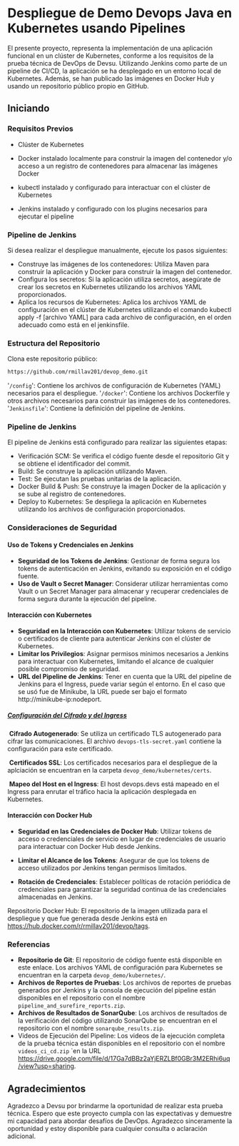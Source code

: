 # Despliegue de Demo Devops Java en Kubernetes usando Pipelines

El presente proyecto, representa la implementación de una aplicación funcional en un clúster de Kubernetes, conforme a los requisitos de la prueba técnica de DevOps de Devsu. Utilizando Jenkins como parte de un pipeline de CI/CD, la aplicación se ha desplegado en un entorno local de Kubernetes. Además, se han publicado las imágenes en Docker Hub y usando un repositorio público propio en GitHub.



## Iniciando

### Requisitos Previos

- Clúster de Kubernetes

- Docker instalado localmente para construir la imagen del contenedor y/o acceso a un registro de contenedores para almacenar las imágenes Docker 

- kubectl instalado y configurado para interactuar con el clúster de Kubernetes

- Jenkins instalado y configurado con los plugins necesarios para ejecutar el pipeline

  

### Pipeline de Jenkins

Si desea realizar el despliegue manualmente, ejecute los pasos siguientes:

- Construye las imágenes de los contenedores: Utiliza Maven para construir la aplicación y Docker para construir la imagen del contenedor.
- Configura los secretos: Si la aplicación utiliza secretos, asegúrate de crear los secretos en Kubernetes utilizando los archivos YAML proporcionados.
- Aplica los recursos de Kubernetes: Aplica los archivos YAML de configuración en el clúster de Kubernetes utilizando el comando kubectl apply -f [archivo YAML] para cada archivo de configuración, en el orden adecuado como está en el jenkinsfile.



### Estructura del Repositorio

Clona este repositorio público:

```bash
https://github.com/rmillav201/devop_demo.git
```

'`/config`': Contiene los archivos de configuración de Kubernetes (YAML) necesarios para el despliegue.
'`/docker`': Contiene los archivos Dockerfile y otros archivos necesarios para construir las imágenes de los contenedores.
'`Jenkinsfile`': Contiene la definición del pipeline de Jenkins.

### Pipeline de Jenkins

El pipeline de Jenkins está configurado para realizar las siguientes etapas:

- Verificación SCM: Se verifica el código fuente desde el repositorio Git y se obtiene el identificador del commit.
- Build: Se construye la aplicación utilizando Maven.
- Test: Se ejecutan las pruebas unitarias de la aplicación.
- Docker Build & Push: Se construye la imagen Docker de la aplicación y se sube al registro de contenedores.
- Deploy to Kubernetes: Se despliega la aplicación en Kubernetes utilizando los archivos de configuración proporcionados.



### Consideraciones de Seguridad

#### Uso de Tokens  y Credenciales en Jenkins

- **Seguridad de los Tokens de Jenkins**: Gestionar de forma segura los tokens de autenticación en Jenkins, evitando su exposición en el código fuente.
- **Uso de Vault o Secret Manager**: Considerar utilizar herramientas como Vault o un Secret Manager para almacenar y recuperar credenciales de forma segura durante la ejecución del pipeline.

#### Interacción con Kubernetes

- **Seguridad en la Interacción con Kubernetes**: Utilizar tokens de servicio o certificados de cliente para autenticar Jenkins con el clúster de Kubernetes.
- **Limitar los Privilegios**: Asignar permisos mínimos necesarios a Jenkins para interactuar con Kubernetes, limitando el alcance de cualquier posible compromiso de seguridad.
- **URL del Pipeline de Jenkins**: Tener en cuenta que la URL del pipeline de Jenkins para el Ingress, puede variar según el entorno. En el caso que se usó fue de Minikube, la URL puede ser bajo el formato http://minikube-ip:nodeport.

##### 	<u>Configuración del Cifrado y del Ingress</u>

​		**Cifrado Autogenerado**: Se utiliza un certificado TLS autogenerado para cifrar las comunicaciones. El archivo `devops-tls-secret.yaml` contiene la 		configuración para este certificado.

​		**Certificados SSL**: Los certificados necesarios para el despliegue de la aplciación se encuentran en la carpeta `devop_demo/kubernetes/certs`.

​		**Mapeo del Host en el Ingress**: El host devops.devs está mapeado en el Ingress para enrutar el tráfico hacia la aplicación desplegada en Kubernetes.



#### Interacción con Docker Hub

- **Seguridad en las Credenciales de Docker Hub**: Utilizar tokens de acceso o credenciales de servicio en lugar de credenciales de usuario para interactuar con Docker Hub desde Jenkins.

- **Limitar el Alcance de los Tokens**: Asegurar de que los tokens de acceso utilizados por Jenkins tengan permisos limitados.
- **Rotación de Credenciales**: Establecer políticas de rotación periódica de credenciales para garantizar la seguridad continua de las credenciales almacenadas en Jenkins.

Repositorio Docker Hub: El repositorio de la imagen utilizada para el despliegue y que fue generada desde Jenkins está en https://hub.docker.com/r/rmillav201/devop/tags.



### Referencias

- **Repositorio de Git**: El repositorio de código fuente está disponible en este enlace. Los archivos YAML de configuración para Kubernetes se encuentran en la carpeta `devop_demo/kubernetes/`.
- **Archivos de Reportes de Pruebas**: Los archivos de reportes de pruebas generados por Jenkins y la consola de ejecución del pipeline están disponibles en el repositorio con el nombre `pipeline_and_surefire_reports.zip`.
- **Archivos de Resultados de SonarQube**: Los archivos de resultados de la verificación del código utilizando SonarQube se encuentran en el repositorio con el nombre `sonarqube_results.zip`.
- Videos de Ejecución del Pipeline: Los videos de la ejecución completa de la prueba técnica están disponibles en el repositorio con el nombre `videos_ci_cd.zip` `en la URL https://drive.google.com/file/d/17Ga7dBBz2aYjERZLBf0GBr3M2ERhi6uq/view?usp=sharing.



## Agradecimientos
Agradezco a Devsu por brindarme la oportunidad de realizar esta prueba técnica. Espero que este proyecto cumpla con las expectativas y demuestre mi capacidad para abordar desafíos de DevOps. Agradezco sinceramente la oportunidad y estoy disponible para cualquier consulta o aclaración adicional.
